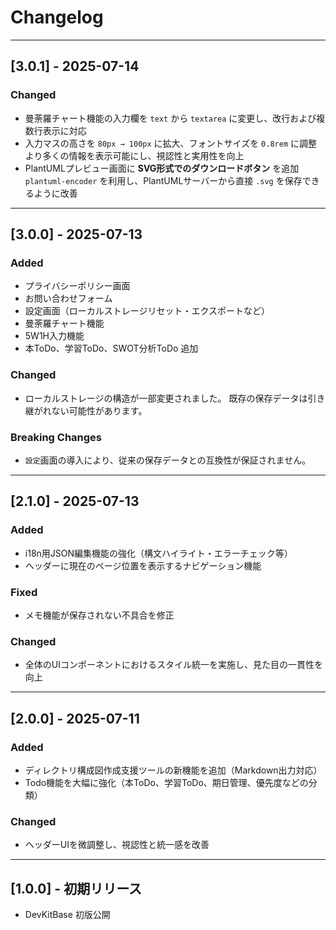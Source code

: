# Changelog

---

## [3.0.1] - 2025-07-14

### Changed
- 曼荼羅チャート機能の入力欄を `text` から `textarea` に変更し、改行および複数行表示に対応
- 入力マスの高さを `80px → 100px` に拡大、フォントサイズを `0.8rem` に調整  
  より多くの情報を表示可能にし、視認性と実用性を向上
- PlantUMLプレビュー画面に **SVG形式でのダウンロードボタン** を追加  
  `plantuml-encoder` を利用し、PlantUMLサーバーから直接 `.svg` を保存できるように改善

---

## [3.0.0] - 2025-07-13

### Added
- プライバシーポリシー画面
- お問い合わせフォーム
- 設定画面（ローカルストレージリセット・エクスポートなど）
- 曼荼羅チャート機能
- 5W1H入力機能
- 本ToDo、学習ToDo、SWOT分析ToDo 追加

### Changed
- ローカルストレージの構造が一部変更されました。
  既存の保存データは引き継がれない可能性があります。

### Breaking Changes
- `設定`画面の導入により、従来の保存データとの互換性が保証されません。

---

## [2.1.0] - 2025-07-13

### Added
- i18n用JSON編集機能の強化（構文ハイライト・エラーチェック等）
- ヘッダーに現在のページ位置を表示するナビゲーション機能

### Fixed
- メモ機能が保存されない不具合を修正

### Changed
- 全体のUIコンポーネントにおけるスタイル統一を実施し、見た目の一貫性を向上

---

## [2.0.0] - 2025-07-11

### Added
- ディレクトリ構成図作成支援ツールの新機能を追加（Markdown出力対応）
- Todo機能を大幅に強化（本ToDo、学習ToDo、期日管理、優先度などの分類）

### Changed
- ヘッダーUIを微調整し、視認性と統一感を改善

---

## [1.0.0] - 初期リリース

- DevKitBase 初版公開
